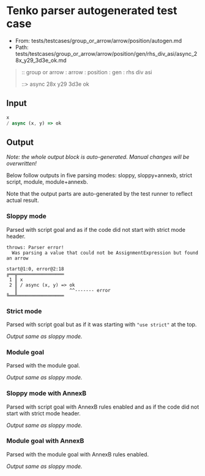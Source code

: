 # Tenko parser autogenerated test case

- From: tests/testcases/group_or_arrow/arrow/position/autogen.md
- Path: tests/testcases/group_or_arrow/arrow/position/gen/rhs_div_asi/async_28x_y29_3d3e_ok.md

> :: group or arrow : arrow : position : gen : rhs div asi
>
> ::> async 28x y29 3d3e ok

## Input


`````js
x 
/ async (x, y) => ok
`````

## Output

_Note: the whole output block is auto-generated. Manual changes will be overwritten!_

Below follow outputs in five parsing modes: sloppy, sloppy+annexb, strict script, module, module+annexb.

Note that the output parts are auto-generated by the test runner to reflect actual result.

### Sloppy mode

Parsed with script goal and as if the code did not start with strict mode header.

`````
throws: Parser error!
  Was parsing a value that could not be AssignmentExpression but found an arrow

start@1:0, error@2:18
╔══╦═════════════════
 1 ║ x
 2 ║ / async (x, y) => ok
   ║                   ^^------- error
╚══╩═════════════════

`````

### Strict mode

Parsed with script goal but as if it was starting with `"use strict"` at the top.

_Output same as sloppy mode._

### Module goal

Parsed with the module goal.

_Output same as sloppy mode._

### Sloppy mode with AnnexB

Parsed with script goal with AnnexB rules enabled and as if the code did not start with strict mode header.

_Output same as sloppy mode._

### Module goal with AnnexB

Parsed with the module goal with AnnexB rules enabled.

_Output same as sloppy mode._
